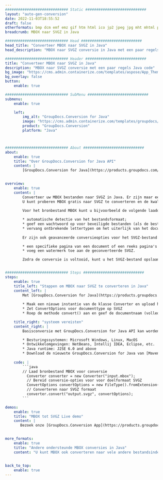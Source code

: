 ```yaml
---
############################# Static ############################
layout: "auto-gen-conversion"
date: 2022-11-03T18:55:52
draft: false
otherformats: bmp dcm emf emz gif htm html ico jp2 jpeg jpg mht mhtml png psb psd svg svgz tga tif tiff webp wmf wmz
breadcrumb: MBOX naar SVGZ in Java

############################# Head ############################
head_title: "Converteer MBOX naar SVGZ in Java"
head_description: "MBOX naar SVGZ conversie in Java met een paar regels code. Converteer meer dan 160 bestandsindelingen met de GroupDocs-documentconversie-API voor Java"

############################# Header ############################
title: "Converteer MBOX naar SVGZ in Java"
description: "MBOX naar SVGZ conversie met een paar regels Java code"
bg_image: "https://cms.admin.containerize.com/templates/aspose/App_Themes/V3/images/bg/header1.png"
bg_overlay: false
button:
    enable: true

############################# SubMenu ############################
submenu:
    enable: true

    left:
        img_alt: "GroupDocs.Conversion for Java"
        image: "https://cms.admin.containerize.com/templates/groupdocs/images/product-logos/90x90-noborder/groupdocs-conversion-java.png"
        product: "GroupDocs.Conversion"
        platform: "Java"



############################# About ############################
about:
    enable: true
    title: "Over GroupDocs.Conversion for Java API"
    content: |
        [GroupDocs.Conversion for Java](https://products.groupdocs.com/conversion/java/) is een geavanceerde conversie-API voor bestandsindelingen voor het converteren tussen populaire afbeeldings- en documentindelingen zoals Microsoft Office, OpenDocument, PDF, HTML, e-mail, CAD. en nog veel meer met slechts een paar regels code. De native API detecteert automatisch de formaten van de originele documenten en biedt veel opties voor het aanpassen van de geconverteerde documenten. Naast de functie om informatie uit een document te extraheren, ondersteunt het standaard ook het cachen van de conversieresultaten naar de lokale schijf. Elk type cacheopslag kan echter worden ondersteund door de juiste interfaces te implementeren - Amazon S3, Dropbox, Google Drive, Windows Azure, Reddis of andere.
    

overview:
    enable: true
    content: |
        Converteer uw MBOX bestanden naar SVGZ in Java. Er zijn maar een paar regels Java code nodig op elk platform naar keuze, zoals Windows, Linux, macOS.
        U kunt proberen MBOX gratis naar SVGZ te converteren en de kwaliteit van de conversieresultaten te evalueren. Naast eenvoudige scripts voor bestandsconversie, kunt u meer geavanceerde opties proberen voor het laden van het MBOX-bronbestand en het opslaan van de SVGZ-uitvoer. 
        
        Voor het bronbestand MBOX kunt u bijvoorbeeld de volgende laadopties gebruiken:

        * automatische detectie van het bestandsformaat;
        * geef een wachtwoord op voor beveiligde bestanden (als de bestandsindeling dit ondersteunt);
        * vervang ontbrekende lettertypen om het uiterlijk van het document te behouden.
        
        Er zijn ook geavanceerde conversieopties voor het SVGZ-bestand:

        * een specifieke pagina van een document of een reeks pagina's converteren;
        * voeg een watermerk toe aan de geconverteerde SVGZ.

        Zodra de conversie is voltooid, kunt u het SVGZ-bestand opslaan in uw lokale bestandspad of in opslag van derden, zoals FTP, Amazon S3, Google Drive, Dropbox enz. Let op - om MBOX te converteren tot SVGZ, hoeft u geen extra software te installeren, zoals MS Office, Open Office, Adobe Acrobat Reader etc.


############################# Steps ############################
steps:
    enable: true
    title_left: "Stappen om MBOX naar SVGZ te converteren in Java"
    content_left: |
        Met [GroupDocs.Conversion for Java](https://products.groupdocs.com/conversion/java/) kunnen ontwikkelaars het MBOX-bestand eenvoudig converteren naar SVGZ met een paar regels code.
        
        * Maak een nieuwe instantie van de klasse Converter en upload het bestand MBOX met het volledige pad
        * Zet ConvertOptions voor documenttype op SVGZ
        * Roep de methode convert() aan en geef de documentnaam (volledig pad) en formaat (SVGZ) door als parameter

    title_right: "systeem vereisten"
    content_right: |
        Basisconversie met GroupDocs.Conversion for Java API kan worden gedaan met slechts een paar regels code. Onze API's worden ondersteund op alle belangrijke platforms en besturingssystemen. Voordat u de onderstaande code uitvoert, moet u ervoor zorgen dat de volgende vereisten op uw systeem zijn geïnstalleerd.

        * Besturingssystemen: Microsoft Windows, Linux, MacOS
        * Ontwikkelomgevingen: NetBeans, Intellij IDEA, Eclipse, etc.
        * Java runtime: J2SE 6.0 and above
        * Download de nieuwste GroupDocs.Conversion for Java van [Maven](https://repository.groupdocs.com/webapp/#/artifacts/browse/tree/General/repo/com/groupdocs/groupdocs-conversion)
         
    code: |
        ```java    
        // Laad bronbestand MBOX voor conversie
          Converter converter = new Converter("input.mbox");
          // Bereid conversie-opties voor voor doelformaat SVGZ
          ConvertOptions convertOptions = new FileType().fromExtension("svgz").getConvertOptions();
          // Converteren naar SVGZ formaat
          converter.convert("output.svgz", convertOptions);
        ```

demos:
    enable: true
    title: "MBOX tot SVGZ Live demo"
    content: |
       Bezoek onze [GroupDocs.Conversion App](https://products.groupdocs.app/conversion/family) website en probeer MBOX naar SVGZ conversie nu. De gratis demo heeft de volgende voordelen:
          

more_formats:
    enable: true
    title: "Andere ondersteunde MBOX conversies in Java"
    content: "U kunt MBOX ook converteren naar vele andere bestandsindelingen. Zie de lijst hieronder."
       
       
back_to_top:
    enable: true
---
```


